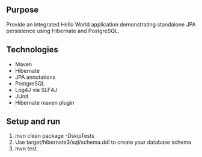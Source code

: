 ## Purpose ##

Provide an integrated Hello World application demonstrating standalone JPA persistence using Hibernate and PostgreSQL.

## Technologies ##

* Maven
* Hibernate
* JPA annotations
* PostgreSQL
* Log4J via SLF4J
* JUnit
* Hibernate maven plugin

## Setup and run ##

1. mvn clean package -DskipTests
2. Use target/hibernate3/sql/schema.ddl to create your database schema
3. mvn test